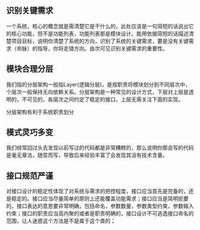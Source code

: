 ## 识别关键需求

一个系统，核心的概念就是需清楚它是干什么的，此处应该是一句简短的话说出它的核心功能，但不是功能列表，功能列表那是模块设计。能用依据简短的话描述清楚项目目标，说明你清楚了系统的方向，识别了系统的关键需求，要是没有关键需求（命脉）的指导，你将走错方向。由次可见识别关键需求的重要性。

## 模块合理分层

我们指的分层架构一般指Layer\(逻辑分层\)，是按职责将模块划分到不同层次中，个层次一般保持无向依赖关系。分层架构是一种常见的设计方式，下层对上层是透明的，不可见的，各层次之间约定了稳定的接口，上层无需关注下面的实现。

分层架构有利于系统职责划分

## 模式灵巧多变

我们经常回过头去发现以前写过的代码都是非常糟糕的，那么说明你那会写的代码是毫无章法，随意而写，导致后来经验丰富了会发现其没有技术含量。

## 接口规范严谨

对接口设计的稳定性体现了对系统与需求的把控程度，接口应当首先是完备的，还是稳定的。接口应当尽量简单的原则上还能覆盖功能需求；接口应当是简明扼要的，接口表达的意思要非常明确，包括命名，参数数量，参数类型约束，参数输入约束；接口的职责应当高内聚的或者是职责明确的，接口设计不可逃逸接口命名的范围，让人迷惑这个方法是不是属于这个类的；

